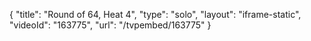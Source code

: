 {
    "title": "Round of 64, Heat 4",
    "type": "solo",
    "layout": "iframe-static",
    "videoId": "163775",
    "url": "\/tvpembed\/163775"
}